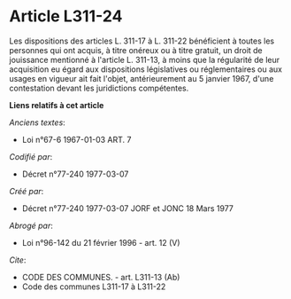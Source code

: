 # Article L311-24

Les dispositions des articles L. 311-17 à L. 311-22 bénéficient à toutes les personnes qui ont acquis, à titre onéreux ou à
titre gratuit, un droit de jouissance mentionné à l'article L. 311-13, à moins que la régularité de leur acquisition eu égard
aux dispositions législatives ou réglementaires ou aux usages en vigueur ait fait l'objet, antérieurement au 5 janvier 1967,
d'une contestation devant les juridictions compétentes.

**Liens relatifs à cet article**

_Anciens textes_:

  - Loi n°67-6 1967-01-03 ART. 7

_Codifié par_:

  - Décret n°77-240 1977-03-07

_Créé par_:

  - Décret n°77-240 1977-03-07 JORF et JONC 18 Mars 1977

_Abrogé par_:

  - Loi n°96-142 du 21 février 1996 - art. 12 (V)

_Cite_:

  - CODE DES COMMUNES. - art. L311-13 (Ab)
  - Code des communes L311-17 à L311-22
